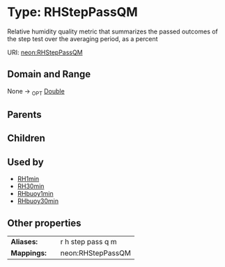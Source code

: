 
# Type: RHStepPassQM


Relative humidity quality metric that summarizes the passed outcomes of the step test over the averaging period, as a percent

URI: [neon:RHStepPassQM](https://data.neonscience.org/RHStepPassQM)


## Domain and Range

None ->  <sub>OPT</sub> [Double](types/Double.md)

## Parents


## Children


## Used by

 * [RH1min](RH1min.md)
 * [RH30min](RH30min.md)
 * [RHbuoy1min](RHbuoy1min.md)
 * [RHbuoy30min](RHbuoy30min.md)

## Other properties

|  |  |  |
| --- | --- | --- |
| **Aliases:** | | r h step pass q m |
| **Mappings:** | | neon:RHStepPassQM |

